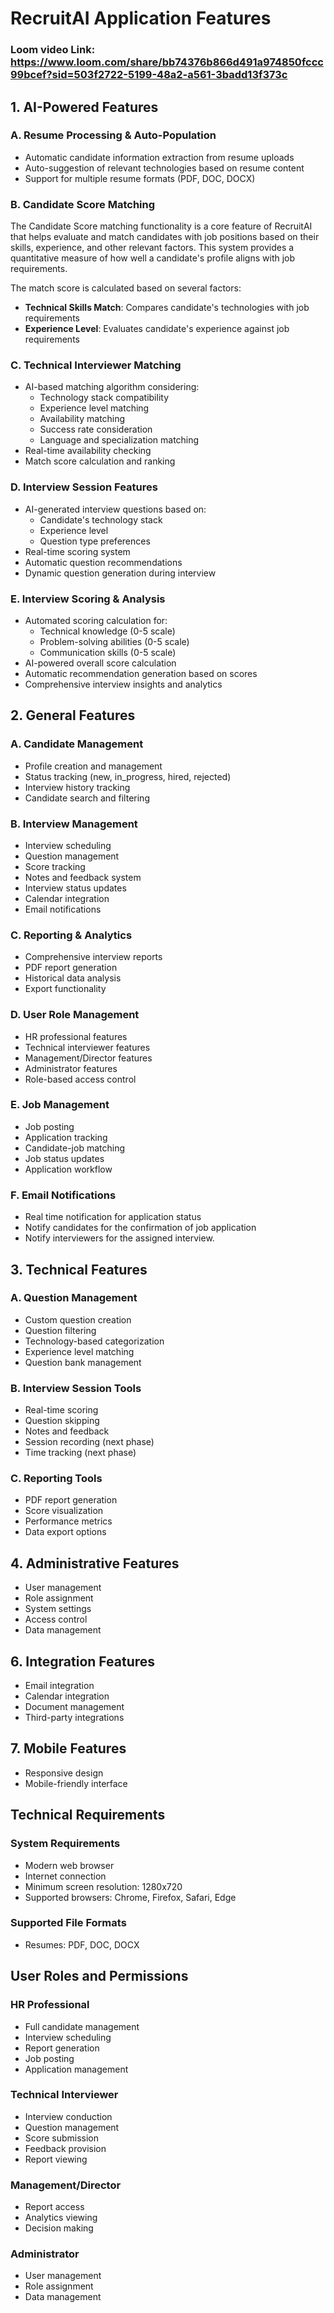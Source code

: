 # RecruitAI Application Features

### Loom video Link: https://www.loom.com/share/bb74376b866d491a974850fccc99bcef?sid=503f2722-5199-48a2-a561-3badd13f373c

## 1. AI-Powered Features

### A. Resume Processing & Auto-Population

- Automatic candidate information extraction from resume uploads
- Auto-suggestion of relevant technologies based on resume content
- Support for multiple resume formats (PDF, DOC, DOCX)

### B. Candidate Score Matching

The Candidate Score matching functionality is a core feature of RecruitAI that helps evaluate and match candidates with job positions based on their skills, experience, and other relevant factors. This system provides a quantitative measure of how well a candidate's profile aligns with job requirements.

The match score is calculated based on several factors:

- **Technical Skills Match**: Compares candidate's technologies with job requirements
- **Experience Level**: Evaluates candidate's experience against job requirements

### C. Technical Interviewer Matching

- AI-based matching algorithm considering:
  - Technology stack compatibility
  - Experience level matching
  - Availability matching
  - Success rate consideration
  - Language and specialization matching
- Real-time availability checking
- Match score calculation and ranking

### D. Interview Session Features

- AI-generated interview questions based on:
  - Candidate's technology stack
  - Experience level
  - Question type preferences
- Real-time scoring system
- Automatic question recommendations
- Dynamic question generation during interview

### E. Interview Scoring & Analysis

- Automated scoring calculation for:
  - Technical knowledge (0-5 scale)
  - Problem-solving abilities (0-5 scale)
  - Communication skills (0-5 scale)
- AI-powered overall score calculation
- Automatic recommendation generation based on scores
- Comprehensive interview insights and analytics

## 2. General Features

### A. Candidate Management

- Profile creation and management
- Status tracking (new, in_progress, hired, rejected)
- Interview history tracking
- Candidate search and filtering

### B. Interview Management

- Interview scheduling
- Question management
- Score tracking
- Notes and feedback system
- Interview status updates
- Calendar integration
- Email notifications

### C. Reporting & Analytics

- Comprehensive interview reports
- PDF report generation
- Historical data analysis
- Export functionality

### D. User Role Management

- HR professional features
- Technical interviewer features
- Management/Director features
- Administrator features
- Role-based access control

### E. Job Management

- Job posting
- Application tracking
- Candidate-job matching
- Job status updates
- Application workflow

### F. Email Notifications

- Real time notification for application status
- Notify candidates for the confirmation of job application
- Notify interviewers for the assigned interview.

## 3. Technical Features

### A. Question Management

- Custom question creation
- Question filtering
- Technology-based categorization
- Experience level matching
- Question bank management

### B. Interview Session Tools

- Real-time scoring
- Question skipping
- Notes and feedback
- Session recording (next phase)
- Time tracking (next phase)

### C. Reporting Tools

- PDF report generation
- Score visualization
- Performance metrics
- Data export options

## 4. Administrative Features

- User management
- Role assignment
- System settings
- Access control
- Data management

## 6. Integration Features

- Email integration
- Calendar integration
- Document management
- Third-party integrations

## 7. Mobile Features

- Responsive design
- Mobile-friendly interface

## Technical Requirements

### System Requirements

- Modern web browser
- Internet connection
- Minimum screen resolution: 1280x720
- Supported browsers: Chrome, Firefox, Safari, Edge

### Supported File Formats

- Resumes: PDF, DOC, DOCX

## User Roles and Permissions

### HR Professional

- Full candidate management
- Interview scheduling
- Report generation
- Job posting
- Application management

### Technical Interviewer

- Interview conduction
- Question management
- Score submission
- Feedback provision
- Report viewing

### Management/Director

- Report access
- Analytics viewing
- Decision making

### Administrator

- User management
- Role assignment
- Data management
